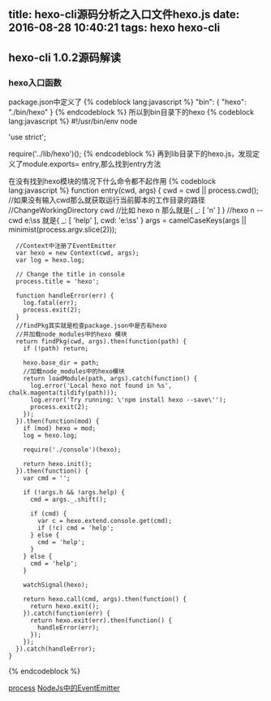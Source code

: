 title: hexo-cli源码分析之入口文件hexo.js
date: 2016-08-28 10:40:21
tags: hexo hexo-cli
---

##   hexo-cli 1.0.2源码解读

### hexo入口函数

package.json中定义了
{% codeblock lang:javascript %}
  "bin": {
    "hexo": "./bin/hexo"
  }
{% endcodeblock %}
所以到bin目录下的hexo
{% codeblock lang:javascript %}
#!/usr/bin/env node

'use strict';

require('../lib/hexo')();
{% endcodeblock %}
再到lib目录下的hexo.js，发现定义了module.exports= entry,那么找到entry方法

在没有找到hexo模块的情况下什么命令都不起作用
{% codeblock lang:javascript %}
	function entry(cwd, args) {
	  cwd = cwd || process.cwd();
	  //如果没有输入cwd那么就获取运行当前脚本的工作目录的路径
	  //ChangeWorkingDirectory cwd
	  //比如 hexo n 那么就是{ _: [ 'n' ] }
	  //hexo n --cwd e:\ss 就是{ _: [ 'help' ], cwd: 'e:\\ss' }
	  args = camelCaseKeys(args || minimist(process.argv.slice(2)));

	  //Context中注册了EventEmitter
	  var hexo = new Context(cwd, args);
	  var log = hexo.log;

	  // Change the title in console
	  process.title = 'hexo';

	  function handleError(err) {
	    log.fatal(err);
	    process.exit(2);
	  }
	  //findPkg其实就是检查package.json中是否有hexo
	  //并加载node_modules中的hexo 模块
	  return findPkg(cwd, args).then(function(path) {
	    if (!path) return;

	    hexo.base_dir = path;
	    //加载node_modules中的hexo模块
	    return loadModule(path, args).catch(function() {
	      log.error('Local hexo not found in %s', chalk.magenta(tildify(path)));
	      log.error('Try running: \'npm install hexo --save\'');
	      process.exit(2);
	    });
	  }).then(function(mod) {
	    if (mod) hexo = mod;
	    log = hexo.log;

	    require('./console')(hexo);

	    return hexo.init();
	  }).then(function() {
	    var cmd = '';

	    if (!args.h && !args.help) {
	      cmd = args._.shift();

	      if (cmd) {
	        var c = hexo.extend.console.get(cmd);
	        if (!c) cmd = 'help';
	      } else {
	        cmd = 'help';
	      }
	    } else {
	      cmd = 'help';
	    }

	    watchSignal(hexo);

	    return hexo.call(cmd, args).then(function() {
	      return hexo.exit();
	    }).catch(function(err) {
	      return hexo.exit(err).then(function() {
	        handleError(err);
	      });
	    });
	  }).catch(handleError);
	}
{% endcodeblock %}

[process](http://www.css88.com/archives/4548)
[NodeJs中的EventEmitter](http://biyeah.iteye.com/blog/1308954)